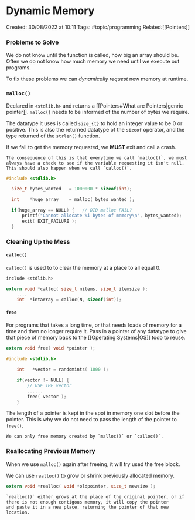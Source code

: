 # Dynamic Memory
Created: 30/08/2022 at 10:11
Tags: #topic/programming 
Related:[[Pointers]]

### Problems to Solve
We do not know until the function is called, how big an array should be.
Often we do not know how much memory we need until we execute out programs.

To fix these problems we can *dynamically request* new memory at runtime.

### `malloc()`
Declared in `<stdlib.h>` and returns a [[Pointers#What are Pointers|genric pointer]].
`malloc()` needs to be informed of the number of bytes we require.

The datatype it uses is called `size_{t}` to hold an integer value to be 0 or positive.
This is also the returned datatype of the `sizeof` operator, and the type returned of the `strlen()` function.

If we fail to get the memory requested, we **MUST** exit and call a crash.
```ad-warning
The consequence of this is that everytime we call `malloc()`, we must always have a check to see if the variable requesting it isn't null. This should also happen when we call `calloc()`.
```

```c
#include <stdlib.h>

  size_t bytes_wanted   = 1000000 * sizeof(int);

  int    *huge_array    = malloc( bytes_wanted );

  if(huge_array == NULL) {   // DID malloc FAIL?
      printf("Cannot allocate %i bytes of memory\n", bytes_wanted);    
      exit( EXIT_FAILURE );
  }
```

### Cleaning Up the Mess
#### `calloc()`
`calloc()` is used to to clear the memory at a place to all equal 0.

```c
include <stdlib.h>

extern void *calloc( size_t nitems, size_t itemsize );
    ....
    int  *intarray = calloc(N, sizeof(int));
```

#### `free`
For programs that takes a long time, or that needs loads of memory for a time and then no longer require it.
Pass in a pointer of any datatype to give that piece of memory back to the [[Operating Systems|OS]] todo to reuse. 

```c 
extern void free( void *pointer );
```

```c
#include <stdlib.h>

    int   *vector = randomints( 1000 );

    if(vector != NULL) {
        // USE THE vector
        ......
        free( vector );
    }
```

The length of a pointer is kept in the spot in memory one slot before the pointer.
This is why we do not need to pass the length of the pointer to `free()`.

```ad-info
We can only free memory created by `malloc()` or `calloc()`.
```

### Reallocating Previous Memory
When we use `malloc()` again after freeing, it will try used the free block.

We can use `realloc()` to grow or shrink previously allocated memory.

```c 
extern void *realloc( void *oldpointer, size_t newsize );
```

```ad-info
`realloc()` either grows at the place of the original pointer, or if there is not enough contigous memory, it will copy the pointer
and paste it in a new place, returning the pointer of that new location.
```

